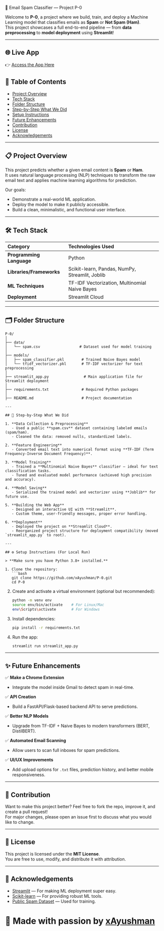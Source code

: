 📧 Email Spam Classifier — Project P-0

Welcome to **P-0**, a project where we build, train, and deploy a Machine Learning model that classifies emails as **Spam** or **Not Spam (Ham)**.  
This project showcases a full end-to-end pipeline — from **data preprocessing** to **model deployment** using **Streamlit**!

---

## 🌐 Live App

👉 [Access the App Here](https://spamxclassifier.streamlit.app/)  

## 📖 Table of Contents

- [Project Overview](#-project-overview)
- [Tech Stack](#-tech-stack)
- [Folder Structure](#-folder-structure)
- [Step-by-Step What We Did](#-step-by-step-what-we-did)
- [Setup Instructions](#-setup-instructions-for-local-run)
- [Future Enhancements](#-future-enhancements)
- [Contribution](#-contribution)
- [License](#-license)
- [Acknowledgements](#-acknowledgements)

---

## 📋 Project Overview

This project predicts whether a given email content is **Spam** or **Ham**.  
It uses natural language processing (NLP) techniques to transform the raw email text and applies machine learning algorithms for prediction.

Our goals:
- Demonstrate a real-world ML application.
- Deploy the model to make it publicly accessible.
- Build a clean, minimalistic, and functional user interface.

---

## 🛠 Tech Stack

| Category | Technologies Used |
|:---------|:------------------|
| **Programming Language** | Python |
| **Libraries/Frameworks** | Scikit-learn, Pandas, NumPy, Streamlit, Joblib |
| **ML Techniques** | TF-IDF Vectorization, Multinomial Naive Bayes |
| **Deployment** | Streamlit Cloud |

---

## 🗂 Folder Structure

```
P-0/
│
├── data/
│   └── spam.csv                  # Dataset used for model training
│
├── models/
│   ├── spam_classifier.pkl        # Trained Naive Bayes model
│   └── tfidf_vectorizer.pkl       # TF-IDF vectorizer for text preprocessing
│
├── streamlit_app.py                # Main application file for Streamlit deployment
│
├── requirements.txt               # Required Python packages
│
├── README.md                      # Project documentation

---

## 🧩 Step-by-Step What We Did

1. **Data Collection & Preprocessing**
   - Used a public **spam.csv** dataset containing labeled emails (spam/ham).
   - Cleaned the data: removed nulls, standardized labels.

2. **Feature Engineering**
   - Converted email text into numerical format using **TF-IDF (Term Frequency-Inverse Document Frequency)**.

3. **Model Training**
   - Trained a **Multinomial Naive Bayes** classifier — ideal for text classification tasks.
   - Tuned and evaluated model performance (achieved high precision and accuracy).

4. **Model Saving**
   - Serialized the trained model and vectorizer using **Joblib** for future use.

5. **Building the Web App**
   - Designed an interactive UI with **Streamlit**.
   - Custom theme, user-friendly messages, proper error handling.

6. **Deployment**
   - Deployed the project on **Streamlit Cloud**.
   - Reorganized project structure for deployment compatibility (moved `streamlit_app.py` to root).

---

## ⚙️ Setup Instructions (For Local Run)

> **Make sure you have Python 3.8+ installed.**

1. Clone the repository:
   ```bash
   git clone https://github.com/xAyushman/P-0.git
   cd P-0
   ```

2. Create and activate a virtual environment (optional but recommended):
   ```bash
   python -m venv env
   source env/bin/activate    # For Linux/Mac
   env\Scripts\activate       # For Windows
   ```

3. Install dependencies:
   ```bash
   pip install -r requirements.txt
   ```

4. Run the app:
   ```bash
   streamlit run streamlit_app.py
   ```

---

## ✨ Future Enhancements

✅ **Make a Chrome Extension**  
   - Integrate the model inside Gmail to detect spam in real-time.

✅ **API Creation**  
   - Build a FastAPI/Flask-based backend API to serve predictions.

✅ **Better NLP Models**  
   - Upgrade from TF-IDF + Naive Bayes to modern transformers (BERT, DistilBERT).

✅ **Automated Email Scanning**  
   - Allow users to scan full inboxes for spam predictions.

✅ **UI/UX Improvements**  
   - Add upload options for `.txt` files, prediction history, and better mobile responsiveness.

---

## 🤝 Contribution

Want to make this project better? Feel free to fork the repo, improve it, and create a pull request!  
For major changes, please open an issue first to discuss what you would like to change.

---

## 📄 License

This project is licensed under the **MIT License**.  
You are free to use, modify, and distribute it with attribution.

---

## 🙏 Acknowledgements

- [Streamlit](https://streamlit.io/) — For making ML deployment super easy.
- [Scikit-learn](https://scikit-learn.org/) — For providing robust ML tools.
- [Public Spam Dataset](https://www.kaggle.com/datasets/uciml/sms-spam-collection-dataset) — Used for training.

# 🚀 Made with passion by [xAyushman](https://github.com/xAyushman)
